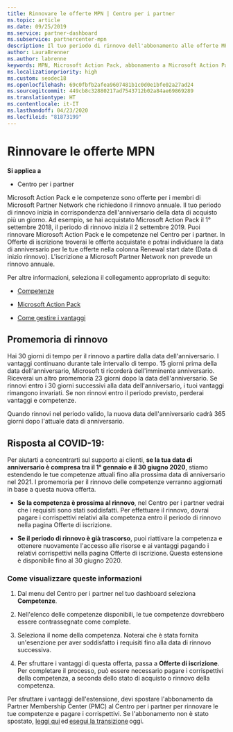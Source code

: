 ```yaml
---
title: Rinnovare le offerte MPN | Centro per i partner
ms.topic: article
ms.date: 09/25/2019
ms.service: partner-dashboard
ms.subservice: partnercenter-mpn
description: Il tuo periodo di rinnovo dell'abbonamento alle offerte MPN inizia in corrispondenza dell'anniversario della data di acquisto più un giorno.
author: LauraBrenner
ms.author: labrenne
keywords: MPN, Microsoft Action Pack, abbonamento a Microsoft Action Pack, rinnovo competenze, data rinnovo
ms.localizationpriority: high
ms.custom: seodec18
ms.openlocfilehash: 69c0fbfb2afea9607481b1c0d0e1bfe02a27ad24
ms.sourcegitcommit: 449cb8c32880217ad7543712b02a84ae69869289
ms.translationtype: HT
ms.contentlocale: it-IT
ms.lasthandoff: 04/23/2020
ms.locfileid: "81873199"
---
```

# <a name="renew-your-mpn-offers"></a>Rinnovare le offerte MPN

**Si applica a**

- Centro per i partner

Microsoft Action Pack e le competenze sono offerte per i membri di Microsoft Partner Network che richiedono il rinnovo annuale. Il tuo periodo di rinnovo inizia in corrispondenza dell'anniversario della data di acquisto più un giorno. Ad esempio, se hai acquistato Microsoft Action Pack il 1° settembre 2018, il periodo di rinnovo inizia il 2 settembre 2019. Puoi rinnovare Microsoft Action Pack e le competenze nel Centro per i partner. In Offerte di iscrizione troverai le offerte acquistate e potrai individuare la data di anniversario per le tue offerte nella colonna Renewal start date (Data di inizio rinnovo). L'iscrizione a Microsoft Partner Network non prevede un rinnovo annuale. 

Per altre informazioni, seleziona il collegamento appropriato di seguito: 

-    [Competenze](learn-about-competencies.md)
    
-    [Microsoft Action Pack](mpn-get-action-pack.md)

-    [Come gestire i vantaggi](manage-your-partner-network-benefits.md)

## <a name="renewal-reminders"></a>Promemoria di rinnovo 

Hai 30 giorni di tempo per il rinnovo a partire dalla data dell'anniversario. I vantaggi continuano durante tale intervallo di tempo. 15 giorni prima della data dell'anniversario, Microsoft ti ricorderà dell'imminente anniversario. Riceverai un altro promemoria 23 giorni dopo la data dell'anniversario. Se rinnovi entro i 30 giorni successivi alla data dell'anniversario, i tuoi vantaggi rimangono invariati. Se non rinnovi entro il periodo previsto, perderai vantaggi e competenze. 

Quando rinnovi nel periodo valido, la nuova data dell'anniversario cadrà 365 giorni dopo l'attuale data di anniversario. 

## <a name="responding-to-covid-19"></a>Risposta al COVID-19: 

Per aiutarti a concentrarti sul supporto ai clienti, **se la tua data di anniversario è compresa tra il 1° gennaio e il 30 giugno 2020**, stiamo estendendo le tue competenze attuali fino alla prossima data di anniversario nel 2021. I promemoria per il rinnovo delle competenze verranno aggiornati in base a questa nuova offerta. 

-    **Se la competenza è prossima al rinnovo**, nel Centro per i partner vedrai che i requisiti sono stati soddisfatti. Per effettuare il rinnovo, dovrai pagare i corrispettivi relativi alla competenza entro il periodo di rinnovo nella pagina Offerte di iscrizione. 

-    **Se il periodo di rinnovo è già trascorso**, puoi riattivare la competenza e ottenere nuovamente l'accesso alle risorse e ai vantaggi pagando i relativi corrispettivi nella pagina Offerte di iscrizione. Questa estensione è disponibile fino al 30 giugno 2020.   

### <a name="how-to-view-this-information"></a>Come visualizzare queste informazioni

1.    Dal menu del Centro per i partner nel tuo dashboard seleziona **Competenze**.  

2.    Nell'elenco delle competenze disponibili, le tue competenze dovrebbero essere contrassegnate come complete.  

3.    Seleziona il nome della competenza. Noterai che è stata fornita un'esenzione per aver soddisfatto i requisiti fino alla data di rinnovo successiva.   

4.    Per sfruttare i vantaggi di questa offerta, passa a **Offerte di iscrizione**. Per completare il processo, può essere necessario pagare i corrispettivi della competenza, a seconda dello stato di acquisto o rinnovo della competenza. 

Per sfruttare i vantaggi dell'estensione, devi spostare l'abbonamento da Partner Membership Center (PMC) al Centro per i partner per rinnovare le tue competenze e pagare i corrispettivi. Se l'abbonamento non è stato spostato, [leggi qui](prepare-pmc-pc-migration.md) ed [esegui la transizione](https://partners.microsoft.com/partnerprogram/Welcome.aspx) oggi.  
